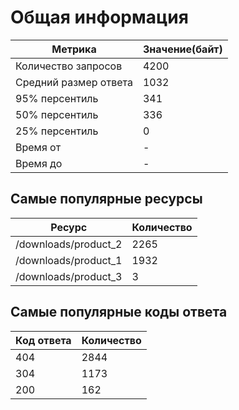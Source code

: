 # Общая информация

| Метрика               | Значение(байт) |
|-----------------------|----------------|
| Количество запросов   | 4200           |
| Средний размер ответа | 1032           |
| 95% персентиль        | 341            |
| 50% персентиль        | 336            |
| 25% персентиль        | 0              |
| Время от              | -              |
| Время до              | -              |

## Самые популярные ресурсы
| Ресурс               | Количество |
|----------------------|------------|
| /downloads/product_2 | 2265       |
| /downloads/product_1 | 1932       |
| /downloads/product_3 | 3          |

## Самые популярные коды ответа
| Код ответа | Количество |
|------------|------------|
| 404        | 2844       |
| 304        | 1173       |
| 200        | 162        |

